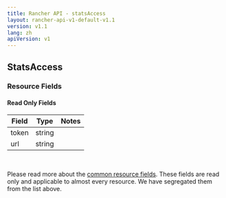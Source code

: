 ```yaml
---
title: Rancher API - statsAccess
layout: rancher-api-v1-default-v1.1
version: v1.1
lang: zh
apiVersion: v1
---
```


## StatsAccess



### Resource Fields


#### Read Only Fields

Field | Type   | Notes
---|---|---
token | string  | 
url | string  | 


<br>

Please read more about the [common resource fields]({{site.baseurl}}/rancher/{{page.version}}/{{page.lang}}/api/{{page.apiVersion}}/common/). These fields are read only and applicable to almost every resource. We have segregated them from the list above.




